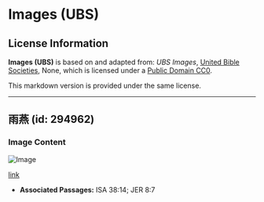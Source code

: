 # Images (UBS)

## License Information

**Images (UBS)** is based on and adapted from: _UBS Images_, [United Bible Societies](https://unitedbiblesocieties.org/), None, which is licensed under a [Public Domain CC0](https://creativecommons.org/public-domain/cc0/).

This markdown version is provided under the same license.



--------------------------------

## 雨燕 (id: 294962)

### Image Content

![Image](https://cdn.aquifer.bible/aquifer-content/resources/Media/WEB-0850_swifts.jpg)

[link](https://cdn.aquifer.bible/aquifer-content/resources/Media/WEB-0850_swifts.jpg)

* **Associated Passages:** ISA 38:14; JER 8:7

